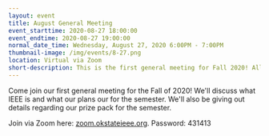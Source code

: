 ```yaml
---
layout: event
title: August General Meeting
event_starttime: 2020-08-27 18:00:00
event_endtime: 2020-08-27 19:00:00
normal_date_time: Wednesday, August 27, 2020 6:00PM - 7:00PM
thumbnail-image: /img/events/8-27.png
location: Virtual via Zoom
short-description: This is the first general meeting for Fall 2020! All are welcome to attend to learn about IEEE and what our plans are for the next semester.
---
```


Come join our first general meeting for the Fall of 2020! We'll discuss what IEEE is and what our plans our for the semester. We'll also be giving out details regarding our prize pack for the semester.

Join via Zoom here: [zoom.okstateieee.org](https://zoom.okstateieee.org). Password: 431413
